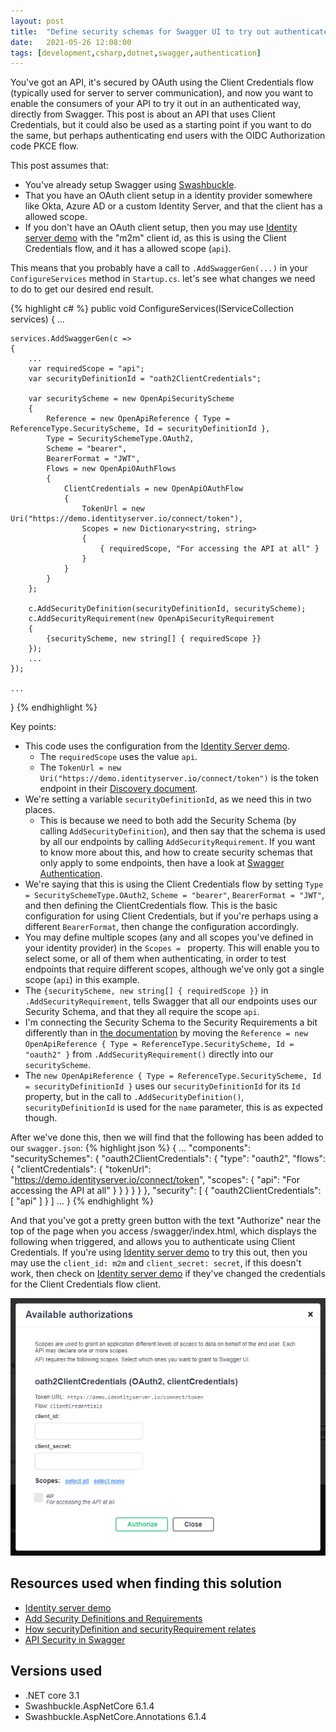 ```yaml
---
layout: post
title:  "Define security schemas for Swagger UI to try out authenticated endpoints"
date:   2021-05-26 12:08:00
tags: [development,csharp,dotnet,swagger,authentication]
---
```


You've got an API, it's secured by OAuth using the Client Credentials flow (typically used for server to server communication), and now you want to enable the consumers of your API to try it out in an authenticated way, directly from Swagger. This post is about an API that uses Client Credentials, but it could also be used as a starting point if you want to do the same, but perhaps authenticating end users with the OIDC Authorization code PKCE flow.

This post assumes that:

- You've already setup Swagger using [Swashbuckle](https://github.com/domaindrivendev/Swashbuckle.AspNetCore#getting-started).
- That you have an OAuth client setup in a identity provider somewhere like Okta, Azure AD or a custom Identity Server, and that the client has a allowed scope.
- If you don't have an OAuth client setup, then you may use [Identity server demo](https://demo.identityserver.io/) with the "m2m" client id, as this is using the Client Credentials flow, and it has a allowed scope (`api`).

This means that you probably have a call to `.AddSwaggerGen(...)` in your `ConfigureServices` method in `Startup.cs`. let's see what changes we need to do to get our desired end result.

{% highlight c# %}
public void ConfigureServices(IServiceCollection services)
{
    ...

    services.AddSwaggerGen(c =>
    {
        ...
        var requiredScope = "api";
        var securityDefinitionId = "oath2ClientCredentials";

        var securityScheme = new OpenApiSecurityScheme
        {
            Reference = new OpenApiReference { Type = ReferenceType.SecurityScheme, Id = securityDefinitionId },
            Type = SecuritySchemeType.OAuth2,
            Scheme = "bearer",
            BearerFormat = "JWT",
            Flows = new OpenApiOAuthFlows
            {
                ClientCredentials = new OpenApiOAuthFlow
                {
                    TokenUrl = new Uri("https://demo.identityserver.io/connect/token"),
                    Scopes = new Dictionary<string, string>
                    {
                        { requiredScope, "For accessing the API at all" }
                    }
                }
            }
        };

        c.AddSecurityDefinition(securityDefinitionId, securityScheme);
        c.AddSecurityRequirement(new OpenApiSecurityRequirement
        {
            {securityScheme, new string[] { requiredScope }}
        });
        ...
    });

    ...
}
{% endhighlight %}

Key points:
- This code uses the configuration from the [Identity Server demo](https://demo.identityserver.io/).
    - The `requiredScope` uses the value `api`.
    - The `TokenUrl = new Uri("https://demo.identityserver.io/connect/token")` is the token endpoint in their [Discovery document](https://demo.identityserver.io/.well-known/openid-configuration).
- We're setting a variable `securityDefinitionId`, as we need this in two places.
    - This is because we need to both add the Security Schema (by calling `AddSecurityDefinition`), and then say that the schema is used by all our endpoints by calling `AddSecurityRequirement`. If you want to know more about this, and how to create security schemas that only apply to some endpoints, then have a look at [Swagger Authentication](https://swagger.io/docs/specification/authentication/).
- We're saying that this is using the Client Credentials flow by setting `Type = SecuritySchemeType.OAuth2`, `Scheme = "bearer"`, `BearerFormat = "JWT"`, and then defining the ClientCredentials flow. This is the basic configuration for using Client Credentials, but if you're perhaps using a different `BearerFormat`, then change the configuration accordingly.
- You may define multiple scopes (any and all scopes you've defined in your identity provider) in the `Scopes = ` property. This will enable you to select some, or all of them when authenticating, in order to test endpoints that require different scopes, although we've only got a single scope (`api`) in this example.
- The `{securityScheme, new string[] { requiredScope }}` in `.AddSecurityRequirement`, tells Swagger that all our endpoints uses our Security Schema, and that they all require the scope `api`.
- I'm connecting the Security Schema to the Security Requirements a bit differently than in [the documentation](https://github.com/domaindrivendev/Swashbuckle.AspNetCore#add-security-definitions-and-requirements) by moving the `Reference = new OpenApiReference { Type = ReferenceType.SecurityScheme, Id = "oauth2" }` from `.AddSecurityRequirement()` directly into our `securityScheme`.
- The `new OpenApiReference { Type = ReferenceType.SecurityScheme, Id = securityDefinitionId }` uses our `securityDefinitionId` for its `Id` property, but in the call to `.AddSecurityDefinition()`, `securityDefinitionId` is used for the `name` parameter, this is as expected though.

After we've done this, then we will find that the following has been added to our `swagger.json`:
{% highlight json %}
{
  ...
  "components":
    "securitySchemes": {
      "oauth2ClientCredentials": {
        "type": "oauth2",
        "flows": {
          "clientCredentials": {
            "tokenUrl": "https://demo.identityserver.io/connect/token",
            "scopes": {
              "api": "For accessing the API at all"
            }
          }
        }
      }
    }
  },
  "security": [
    {
      "oauth2ClientCredentials": [
        "api"
      ]
    }
  ]
  ...
}
{% endhighlight %}

And that you've got a pretty green button with the text "Authorize" near the top of the page when you access /swagger/index.html, which displays the following when triggered, and allows you to authenticate using Client Credentials. If you're using [Identity server demo](https://demo.identityserver.io/) to try this out, then you may use the `client_id: m2m` and `client_secret: secret`, if this doesn't work, then check on [Identity server demo](https://demo.identityserver.io/) if they've changed the credentials for the Client Credentials flow client.

![Screenshot of the Authorize popup when viewing the Swagger UI](/media/SwaggerAuthorize.png)


## Resources used when finding this solution
- [Identity server demo](https://demo.identityserver.io/)
- [Add Security Definitions and Requirements](https://github.com/domaindrivendev/Swashbuckle.AspNetCore#add-security-definitions-and-requirements)
- [How securityDefinition and securityRequirement relates](https://swagger.io/specification/#securityRequirementObject)
- [API Security in Swagger](https://codeburst.io/api-security-in-swagger-f2afff82fb8e)

## Versions used
- .NET core 3.1
- Swashbuckle.AspNetCore 6.1.4
- Swashbuckle.AspNetCore.Annotations 6.1.4